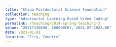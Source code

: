 ```yaml
---
title: "China Postdoctoral Science Foundation"
collection: teaching
type: "Adversarial Learning Based Video Coding"
permalink: /teaching/2014-spring-teaching-3
venue: "2021T140696, 180000CNY, 2021.07-2022.06"
date: 2021-01-01
location: "City, Country"
---
```


